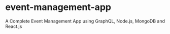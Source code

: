 # event-management-app
A Complete Event Management App using GraphQL, Node.js, MongoDB and React.js
